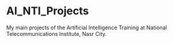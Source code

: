 # AI_NTI_Projects
 My main projects of the Artificial Intelligence Training at National Telecommunications Institute, Nasr City.

